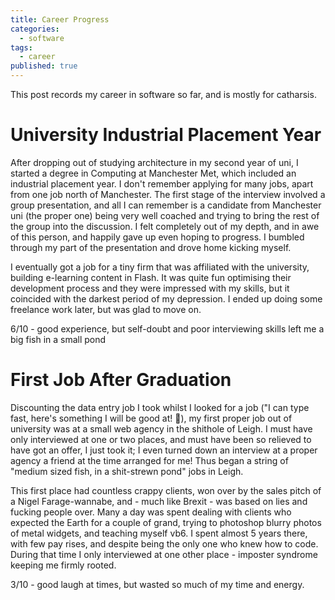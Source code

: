 ```yaml
---
title: Career Progress
categories:
  - software
tags:
  - career
published: true
---
```


This post records my career in software so far, and is mostly for catharsis.

# University Industrial Placement Year

After dropping out of studying architecture in my second year of uni, I started a degree in Computing at Manchester Met, which included an industrial placement year. I don't remember applying for many jobs, apart from one job north of Manchester. The first stage of the interview involved a group presentation, and all I can remember is a candidate from Manchester uni (the proper one) being very well coached and trying to bring the rest of the group into the discussion. I felt completely out of my depth, and in awe of this person, and happily gave up even hoping to progress. I bumbled through my part of the presentation and drove home kicking myself.

I eventually got a job for a tiny firm that was affiliated with the university, building e-learning content in Flash. It was quite fun optimising their development process and they were impressed with my skills, but it coincided with the darkest period of my depression. I ended up doing some freelance work later, but was glad to move on.

6/10 - good experience, but self-doubt and poor interviewing skills left me a big fish in a small pond

# First Job After Graduation

Discounting the data entry job I took whilst I looked for a job ("I can type fast, here's something I will be good at! 🤦), my first proper job out of university was at a small web agency in the shithole of Leigh. I must have only interviewed at one or two places, and must have been so relieved to have got an offer, I just took it; I even turned down an interview at a proper agency a friend at the time arranged for me! Thus began a string of "medium sized fish, in a shit-strewn pond" jobs in Leigh. 

This first place had countless crappy clients, won over by the sales pitch of a Nigel Farage-wannabe, and - much like Brexit - was based on lies and fucking people over. Many a day was spent dealing with clients who expected the Earth for a couple of grand, trying to photoshop blurry photos of metal widgets, and teaching myself vb6. I spent almost 5 years there, with few pay rises,  and despite being the only one who knew how to code. During that time I only interviewed at one other place - imposter syndrome keeping me firmly rooted. 

3/10 - good laugh at times, but wasted so much of my time and energy.

#
